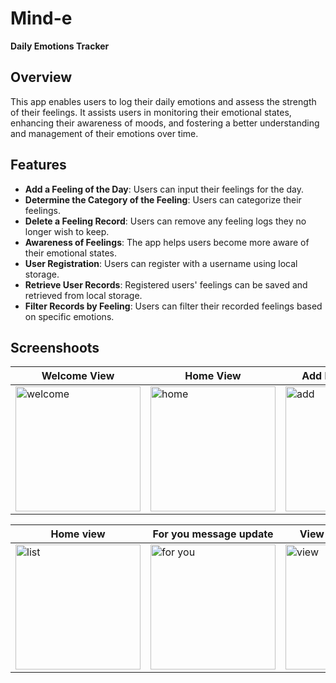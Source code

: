 # Mind-e
**Daily Emotions Tracker**

## Overview

This app enables users to log their daily emotions and assess the strength of their feelings. It assists users in monitoring their emotional states, enhancing their awareness of moods, and fostering a better understanding and management of their emotions over time.

## Features

- **Add a Feeling of the Day**: Users can input their feelings for the day.
- **Determine the Category of the Feeling**: Users can categorize their feelings.
- **Delete a Feeling Record**: Users can remove any feeling logs they no longer wish to keep. 
- **Awareness of Feelings**: The app helps users become more aware of their emotional states.
- **User Registration**: Users can register with a username using local storage. 
- **Retrieve User Records**: Registered users' feelings can be saved and retrieved from local storage.
- **Filter Records by Feeling**: Users can filter their recorded feelings based on specific emotions.

## Screenshoots 
| **Welcome View** | **Home View** | **Add Feeling Popup** |
|------------------|----------------|------------------------|
| <img src="https://github.com/user-attachments/assets/6e1e6275-8dfa-468a-8541-3c167373faf4" alt="welcome" width="200"/> | <img src="https://github.com/user-attachments/assets/ba0734fe-cfad-4108-aa8e-1f199ae0fb59" alt="home" width="200"/> | <img src="https://github.com/user-attachments/assets/f7951f65-18ef-4af8-9773-9edaae2bbd40" alt="add" width="200"/> |

| **Home view** | **For you message update** | **View Feeling Popup** |
|------------------|----------------|------------------------|
| <img src="https://github.com/user-attachments/assets/aa213baa-9596-4232-82b4-a4d54afd328f" alt="list" width="200"/> | <img src="https://github.com/user-attachments/assets/4a20e016-a3bf-43f6-b148-fe9df038cb3f" alt="for you" width="200"/> | <img src="https://github.com/user-attachments/assets/aea96bde-d0e0-4ac7-a061-fab5c3576d62" alt="view" width="200"/> |




